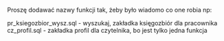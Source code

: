 Proszę dodawać nazwy funkcji tak, żeby było wiadomo co one robia np:

pr_ksiegozbior_wysz.sql - wyszukaj, zakładka księgozbiór dla pracownika
cz_profil.sql - zakładka profil dla czytelnika, bo jest tylko jedna funkcja

